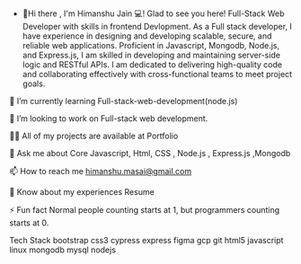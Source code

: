 - 👋Hi there  , I'm Himanshu Jain 💻! Glad to see you here!
Full-Stack Web Developer with skills in frontend Devlopment.
As a Full stack developer, I have experience in designing and developing scalable, secure, and reliable web applications. Proficient in Javascript, Mongodb, Node.js, and Express.js, I am skilled in developing and maintaining server-side logic and RESTful APIs. I am dedicated to delivering high-quality code and collaborating effectively with cross-functional teams to meet project goals.

🌱 I’m currently learning Full-stack-web-development(node.js)

👯 I’m looking to work on Full-stack web development.

👨‍💻 All of my projects are available at Portfolio

💬 Ask me about Core Javascript, Html, CSS , Node.js , Express.js ,Mongodb

📫 How to reach me himanshu.masai@gmail.com

📄 Know about my experiences Resume

⚡ Fun fact Normal people counting starts at 1, but programmers counting starts at 0.

Tech Stack
bootstrap css3 cypress express figma gcp git html5 javascript linux mongodb mysql nodejs
<!---
aayush761/aayush761 is a ✨ special ✨ repository because its `README.md` (this file) appears on your GitHub profile.
You can click the Preview link to take a look at your changes.
--->
